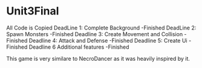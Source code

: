 # Unit3Final
 All Code is Copied
DeadLine 1: Complete Background -Finished
DeadLine 2: Spawn Monsters -Finished
Deadline 3: Create Movement and Collision -Finished
Deadline 4: Attack and Defense -Finished
Deadline 5: Create Ui -Finished
Deadline 6 Additional features -Finished

This game is very similare to NecroDancer as it was heavily inspired by it. 
